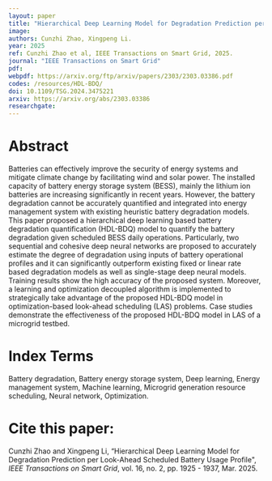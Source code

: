 ```yaml
---
layout: paper
title: "Hierarchical Deep Learning Model for Degradation Prediction per Look-Ahead Scheduled Battery Usage Profile"
image: 
authors: Cunzhi Zhao, Xingpeng Li.
year: 2025
ref: Cunzhi Zhao et al, IEEE Transactions on Smart Grid, 2025.  
journal: "IEEE Transactions on Smart Grid"
pdf: 
webpdf: https://arxiv.org/ftp/arxiv/papers/2303/2303.03386.pdf
codes: /resources/HDL-BDQ/
doi: 10.1109/TSG.2024.3475221
arxiv: https://arxiv.org/abs/2303.03386
researchgate: 
---
```


# Abstract
Batteries can effectively improve the security of energy systems and mitigate climate change by facilitating wind and solar power. The installed capacity of battery energy storage system (BESS), mainly the lithium ion batteries are increasing significantly in recent years. However, the battery degradation cannot be accurately quantified and integrated into energy management system with existing heuristic battery degradation models. This paper proposed a hierarchical deep learning based battery degradation quantification (HDL-BDQ) model to quantify the battery degradation given scheduled BESS daily operations. Particularly, two sequential and cohesive deep neural networks are proposed to accurately estimate the degree of degradation using inputs of battery operational profiles and it can significantly outperform existing fixed or linear rate based degradation models as well as single-stage deep neural models. Training results show the high accuracy of the proposed system. Moreover, a learning and optimization decoupled algorithm is implemented to strategically take advantage of the proposed HDL-BDQ model in optimization-based look-ahead scheduling (LAS) problems. Case studies demonstrate the effectiveness of the proposed HDL-BDQ model in LAS of a microgrid testbed.

# Index Terms
Battery degradation, Battery energy storage system, Deep learning, Energy management system, Machine learning, Microgrid generation resource scheduling, Neural network, Optimization.

# Cite this paper:
Cunzhi Zhao and Xingpeng Li, “Hierarchical Deep Learning Model for Degradation Prediction per Look-Ahead Scheduled Battery Usage Profile", *IEEE Transactions on Smart Grid*, vol. 16, no. 2, pp. 1925 - 1937, Mar. 2025.